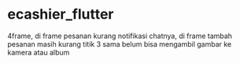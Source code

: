 # ecashier_flutter
4frame, di frame pesanan kurang notifikasi chatnya, di frame tambah pesanan masih kurang titik 3 sama belum bisa mengambil gambar ke kamera atau album
